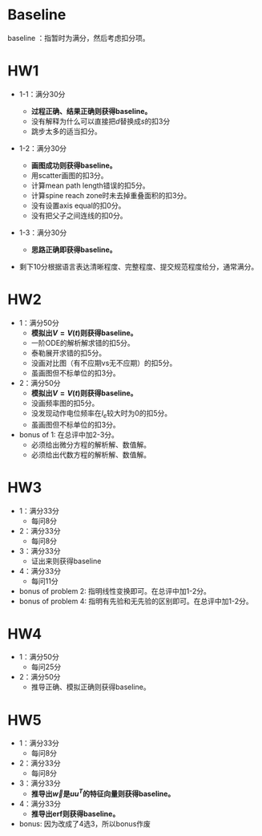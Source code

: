 # Baseline

baseline ：指暂时为满分，然后考虑扣分项。



# HW1

* 1-1：满分30分
  * **过程正确、结果正确则获得baseline。**
  * 没有解释为什么可以直接把$d$替换成$s$的扣3分
  * 跳步太多的适当扣分。
* 1-2：满分30分

  * **画图成功则获得baseline。**
  * 用scatter画图的扣3分。
  * 计算mean path length错误的扣5分。
  * 计算spine reach zone时未去掉重叠面积的扣3分。
  * 没有设置axis equal的扣0分。
  * 没有把父子之间连线的扣0分。
* 1-3：满分30分

  * **思路正确即获得baseline。**
* 剩下10分根据语言表达清晰程度、完整程度、提交规范程度给分，通常满分。



# HW2

* 1：满分50分
  * **模拟出$V=V(t)$则获得baseline。**
  * 一阶ODE的解析解求错的扣5分。
  * 泰勒展开求错的扣5分。
  * 没画对比图（有不应期vs无不应期）的扣5分。
  * 虽画图但不标单位的扣3分。
* 2：满分50分
  * **模拟出$V=V(t)$则获得baseline。**
  * 没画频率图的扣5分。
  * 没发现动作电位频率在$I_e$较大时为0的扣5分。
  * 虽画图但不标单位的扣3分。
* bonus of 1: 在总评中加2-3分。
  * 必须给出微分方程的解析解、数值解。
  * 必须给出代数方程的解析解、数值解。



# HW3

* 1：满分33分
  * 每问8分
* 2：满分33分
  * 每问8分
* 3：满分33分
  * 证出来则获得baseline
* 4：满分33分
  * 每问11分
* bonus of problem 2: 指明线性变换即可。在总评中加1-2分。
* bonus of problem 4: 指明有先验和无先验的区别即可。在总评中加1-2分。



# HW4

* 1：满分50分
  * 每问25分
* 2：满分50分
  * 推导正确、模拟正确则获得baseline。



# HW5

* 1：满分33分
  * 每问8分
* 2：满分33分
  * 每问8分
* 3：满分33分
  * **推导出$\vec{w}$是$uu^T$的特征向量则获得baseline。**
* 4：满分33分
  * **推导出erf则获得baseline。**
* bonus: 因为改成了4选3，所以bonus作废

